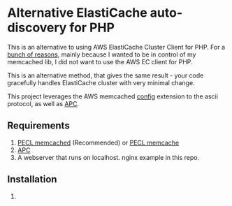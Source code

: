 # Alternative ElastiCache auto-discovery for PHP

This is an alternative to using AWS ElastiCache Cluster Client for PHP.  For a [bunch of reasons](https://forums.aws.amazon.com/thread.jspa?messageID=414605), mainly because I wanted to be in control of my memcached lib, I did not want to use the AWS EC client for PHP.

This is an alternative method, that gives the same result - your code gracefully handles ElastiCache cluster with very minimal change.

This project leverages the AWS memcached [config](http://docs.amazonwebservices.com/AmazonElastiCache/latest/UserGuide/AutoDiscovery.ConfigCommand.html) extension to the ascii protocol, as well as [APC](http://php.net/manual/en/book.apc.php).

## Requirements

1. [PECL memcached](http://pecl.php.net/package/memcached) (Recommended) or [PECL memcache](http://pecl.php.net/package/memcache)
2. [APC](http://php.net/manual/en/book.apc.php)
3. A webserver that runs on localhost. nginx example in this repo.

## Installation

1. 
